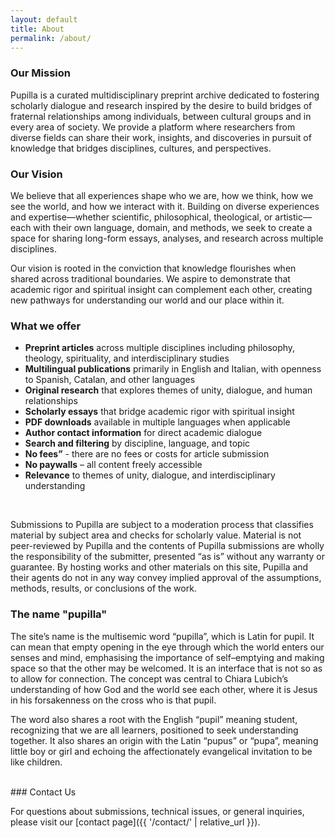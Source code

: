 ```yaml
---
layout: default
title: About
permalink: /about/
---
```


### Our Mission

Pupilla is a curated multidisciplinary preprint archive dedicated to fostering scholarly dialogue and research inspired by the desire to build bridges of fraternal relationships among individuals, between cultural groups and in every area of society. We provide a platform where researchers from diverse fields can share their work, insights, and discoveries in pursuit of knowledge that bridges disciplines, cultures, and perspectives.

### Our Vision

We believe that all experiences shape who we are, how we think, how we see the world, and how we interact with it. Building on diverse experiences and expertise—whether scientific, philosophical, theological, or artistic—each with their own language, domain, and methods, we seek to create a space for sharing long-form essays, analyses, and research across multiple disciplines.

Our vision is rooted in the conviction that knowledge flourishes when shared across traditional boundaries. We aspire to demonstrate that academic rigor and spiritual insight can complement each other, creating new pathways for understanding our world and our place within it.

### What we offer

- **Preprint articles** across multiple disciplines including philosophy, theology, spirituality, and interdisciplinary studies
- **Multilingual publications** primarily in English and Italian, with openness to Spanish, Catalan, and other languages
- **Original research** that explores themes of unity, dialogue, and human relationships
- **Scholarly essays** that bridge academic rigor with spiritual insight
- **PDF downloads** available in multiple languages when applicable
- **Author contact information** for direct academic dialogue
- **Search and filtering** by discipline, language, and topic
- **No fees”** - there are no fees or costs for article submission
- **No paywalls** – all content freely accessible
- **Relevance** to themes of unity, dialogue, and interdisciplinary understanding

<br>


Submissions to Pupilla are subject to a moderation process that classifies material by subject area and checks for scholarly value. Material is not peer-reviewed by Pupilla and the contents of Pupilla submissions are wholly the responsibility of the submitter, presented “as is” without any warranty or guarantee. By hosting works and other materials on this site, Pupilla and their agents do not in any way convey implied approval of the assumptions, methods, results, or conclusions of the work.

### The name "pupilla"

The site’s name is the multisemic word “pupilla”, which is Latin for pupil. It can mean that empty opening in the eye through which the world enters our senses and mind, emphasising the importance of self–emptying and making space so that the other may be welcomed. It is an interface that is not so as to allow for connection. The concept was central to Chiara Lubich’s understanding of how God and the world see each other, where it is Jesus in his forsakenness on the cross who is that pupil.

The word also shares a root with the English “pupil” meaning student, recognizing that we are all learners, positioned to seek understanding together. It also shares an origin with the Latin “pupus” or “pupa”, meaning little boy or girl and echoing the affectionately evangelical invitation to be like children.

<br>
### Contact Us

For questions about submissions, technical issues, or general inquiries, please visit our [contact page]({{ '/contact/' | relative_url }}).
